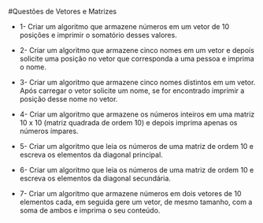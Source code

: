 #Questões de Vetores e Matrizes

* 1- Criar um algoritmo que armazene números em um vetor de 10 posições e imprimir o somatório desses valores.

* 2- Criar um algoritmo que armazene cinco nomes em um vetor e depois solicite uma posição no vetor que corresponda a uma pessoa e imprima o nome.

* 3- Criar um algoritmo que armazene cinco nomes distintos em um vetor. Após carregar o vetor solicite um nome, se for encontrado imprimir a posição desse nome no vetor.

* 4- Criar um algoritmo que armazene os números inteiros em uma matriz 10 x 10 (matriz quadrada de ordem 10) e depois imprima apenas os números ímpares.

* 5- Criar um algoritmo que leia os números de uma matriz de ordem 10 e escreva os elementos da diagonal principal. 

* 6- Criar um algoritmo que leia os números de uma matriz de ordem 10 e escreva os elementos da diagonal secundária.

* 7- Criar um algoritmo que armazene números em dois vetores de 10 elementos cada, em seguida gere um vetor, de mesmo tamanho, com a soma de ambos e imprima o seu conteúdo.
